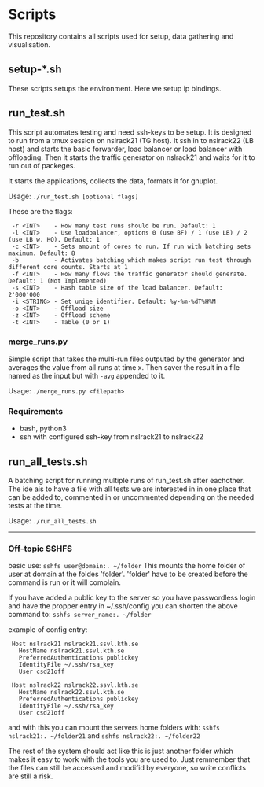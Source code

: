 # Scripts
This repository contains all scripts used for setup, data gathering and visualisation.

## setup-*.sh
These scripts setups the environment. Here we setup ip bindings.

## run_test.sh
This script automates testing and need ssh-keys to be setup. It is designed to run from a tmux session on nslrack21 (TG host). It ssh in to nslrack22 (LB host) and starts the basic forwarder, load balancer or load balancer with offloading. Then it starts the traffic generator on nslrack21 and waits for it to run out of packeges.

It starts the applications, collects the data, formats it for gnuplot.

Usage: `./run_test.sh [optional flags]`

These are the flags:
```
 -r <INT>    - How many test runs should be run. Default: 1
 -l <INT>    - Use loadbalancer, options 0 (use BF) / 1 (use LB) / 2 (use LB w. HO). Default: 1
 -c <INT>    - Sets amount of cores to run. If run with batching sets maximum. Default: 8
 -b          - Activates batching which makes script run test through different core counts. Starts at 1
 -f <INT>    - How many flows the traffic generator should generate. Default: 1 (Not Implemented)
 -s <INT>    - Hash table size of the load balancer. Default: 2'000'000
 -i <STRING> - Set uniqe identifier. Default: %y-%m-%dT%H%M
 -o <INT>    - Offload size
 -z <INT>    - Offload scheme 
 -t <INT>    - Table (0 or 1)  
```

### merge_runs.py
Simple script that takes the multi-run files outputed by the generator and averages the value from all runs at time x. Then saver the result in a file named as the input but with `-avg` appended to it.

Usage: `./merge_runs.py <filepath>`

### Requirements
- bash, python3
- ssh with configured ssh-key from nslrack21 to nslrack22

## run_all_tests.sh
A batching script for running multiple runs of run_test.sh after eachother. The ide ais to have a file with all tests we are interested in in one place that can be added to, commented in or uncommented depending on the needed tests at the time.

Usage: `./run_all_tests.sh`

---

### Off-topic SSHFS
basic use: 
`sshfs user@domain:. ~/folder`
This mounts the home folder of user at domain at the foldes 'folder'. 'folder' have to be created before the command is run or it will complain.

If you have added a public key to the server so you have passwordless login and have the propper entry in ~/.ssh/config you can shorten the above command to:
`sshfs server_name:. ~/folder`

example of config entry:
```
 Host nslrack21 nslrack21.ssvl.kth.se
   HostName nslrack21.ssvl.kth.se
   PreferredAuthentications publickey
   IdentityFile ~/.ssh/rsa_key
   User csd21off
 
 Host nslrack22 nslrack22.ssvl.kth.se
   HostName nslrack22.ssvl.kth.se
   PreferredAuthentications publickey
   IdentityFile ~/.ssh/rsa_key
   User csd21off
```

and with this you can mount the servers home folders with:
`sshfs nslrack21:. ~/folder21`
and
`sshfs nslrack22:. ~/folder22`

The rest of the system should act like this is just another folder which makes it easy to work with the tools you are used to. Just remmember that the files can still be accessed and modifid by everyone, so write conflicts are still a risk.
